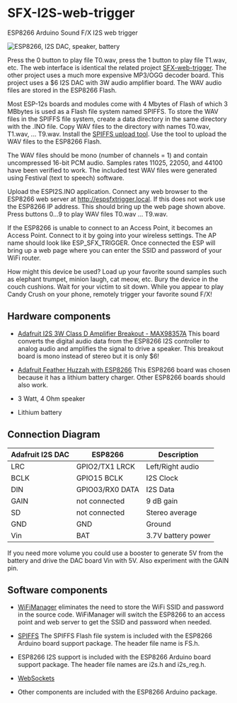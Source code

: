 # SFX-I2S-web-trigger
ESP8266 Arduino Sound F/X I2S web trigger

![ESP8266, I2S DAC, speaker, battery](/images/sfx-i2s.png)

Press the 0 button to play file T0.wav, press the 1 button to play file T1.wav,
etc. The web interface is identical the related project
[SFX-web-trigger](https://github.com/bbx10/SFX-web-trigger). The other project
uses a much more expensive MP3/OGG decoder board. This project uses a $6 I2S
DAC with 3W audio amplifier board. The WAV audio files are stored in the ESP8266
Flash.

Most ESP-12s boards and modules come with 4 Mbytes of Flash of which 3 MBbytes is used as a Flash
file system named SPIFFS. To store the WAV files in the SPIFFS file system,
create a data directory in the same directory with the .INO file. Copy WAV
files to the directory with names T0.wav, T1.wav, ... T9.wav. Install the
[SPIFFS upload tool](http://www.esp8266.com/viewtopic.php?f=32&t=10081). Use
the tool to upload the WAV files to the ESP8266 Flash.

The WAV files should be mono (number of channels = 1) and contain uncompressed
16-bit PCM audio. Samples rates 11025, 22050, and 44100 have been verified to
work. The included test WAV files were generated using Festival (text to
speech) software.

Upload the ESPI2S.INO application. Connect any web browser to the ESP8266 web
server at http://espsfxtrigger.local. If this does not work use the ESP8266
IP address. This should bring up the web page shown above. Press buttons
0...9 to play WAV files T0.wav ... T9.wav.

If the ESP8266 is unable to connect to an Access Point, it becomes an Access
Point. Connect to it by going into your wireless settings. The AP name should
look like ESP\_SFX\_TRIGGER. Once connected the ESP will bring up a web page
where you can enter the SSID and password of your WiFi router.

How might this device be used? Load up your favorite sound samples such as
elephant trumpet, minion laugh, cat meow, etc. Bury the device in the couch
cushions. Wait for your victim to sit down. While you appear to play Candy
Crush on your phone, remotely trigger your favorite sound F/X!

## Hardware components

* [Adafruit I2S 3W Class D Amplifier Breakout - MAX98357A](https://www.adafruit.com/products/3006)
This board converts the digital audio data from the ESP8266 I2S controller to
analog audio and amplifies the signal to drive a speaker. This breakout board is
mono instead of stereo but it is only $6!

* [Adafruit Feather Huzzah with ESP8266](https://www.adafruit.com/products/2821)
This ESP8266 board was chosen because it has a lithium battery charger. Other
ESP8266 boards should also work.

* 3 Watt, 4 Ohm speaker

* Lithium battery

## Connection Diagram

Adafruit I2S DAC |ESP8266            | Description
-----------------|-------------------|-------------
LRC              |GPIO2/TX1 LRCK     | Left/Right audio
BCLK             |GPIO15 BCLK        | I2S Clock
DIN              |GPIO03/RX0 DATA    | I2S Data
GAIN             |not connected      | 9 dB gain
SD               |not connected      | Stereo average
GND              |GND                | Ground
Vin              |BAT                | 3.7V battery power

If you need more volume you could use a booster to generate 5V from the battery
and drive the DAC board Vin with 5V. Also experiment with the GAIN pin.

## Software components

* [WiFiManager](https://github.com/tzapu/WiFiManager) eliminates
the need to store the WiFi SSID and password in the source code. WiFiManager
will switch the ESP8266 to an access point and web server to get the SSID and
password when needed.

* [SPIFFS](http://esp8266.github.io/Arduino/versions/2.3.0/doc/filesystem.html)
The SPIFFS Flash file system is included with the ESP8266 Arduino board support
package. The header file name is FS.h.

* ESP8266 I2S support is included with the ESP8266 Arduino board support package.
The header file names are i2s.h and i2s\_reg.h.

* [WebSockets](https://github.com/Links2004/arduinoWebSockets)

* Other components are included with the ESP8266 Arduino package.
